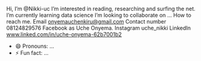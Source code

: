 Hi, I’m @Nikki-uc
I’m interested in reading, researching and surfing the net.
I’m currently learning data science 
I’m looking to collaborate on ...
How to reach me. 
Email onyemauchenkiru@gmail.com
Contact number 08124829576
Facebook as Uche Onyema.
Instagram uche_nikki
LinkedIn www.linked.com/in/uche-onyema-62b7001b2 
- 😄 Pronouns: ...
- ⚡ Fun fact: ...

<!---
Nikki-uc/Nikki-uc is a ✨ special ✨ repository because its `README.md` (this file) appears on your GitHub profile.
You can click the Preview link to take a look at your changes.
--->
